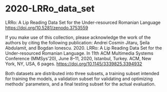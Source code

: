 # 2020-LRRo_data_set
LRRo: A Lip Reading Data Set for the Under-resourced Romanian Language
https://doi.org/10.5281/zenodo.3753559

If you make use of this collection, please acknowledge the work of the authors by citing the following publication: 
Andrei Cosmin Jitaru, Şeila Abdulamit, and Bogdan Ionescu. 2020. LRRo: A Lip Reading Data Set for the Under-resourced Romanian Language. In 11th ACM Multimedia Systems Conference (MMSys'20), June 8–11, 2020, Istanbul, Turkey. ACM, New York, NY, USA, 6 pages. https://doi.org/10.1145/3339825.3394932


Both datasets are distributed into three subsets, a training subset intended for training the models, a validation subset for validating and optimizing methods’ parameters, and a final testing subset for the actual evaluation.

